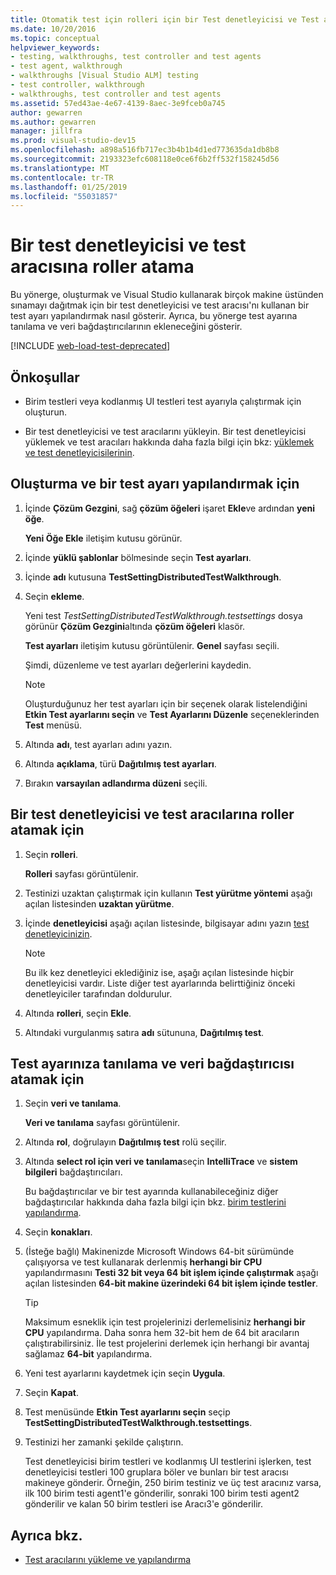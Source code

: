 ```yaml
---
title: Otomatik test için rolleri için bir Test denetleyicisi ve Test aracısı atama
ms.date: 10/20/2016
ms.topic: conceptual
helpviewer_keywords:
- testing, walkthroughs, test controller and test agents
- test agent, walkthrough
- walkthroughs [Visual Studio ALM] testing
- test controller, walkthrough
- walkthroughs, test controller and test agents
ms.assetid: 57ed43ae-4e67-4139-8aec-3e9fceb0a745
author: gewarren
ms.author: gewarren
manager: jillfra
ms.prod: visual-studio-dev15
ms.openlocfilehash: a898a516fb717ec3b4b1b4d1ed773635da1db8b8
ms.sourcegitcommit: 2193323efc608118e0ce6f6b2ff532f158245d56
ms.translationtype: MT
ms.contentlocale: tr-TR
ms.lasthandoff: 01/25/2019
ms.locfileid: "55031857"
---
```

# <a name="assign-roles-to-a-test-controller-and-test-agent"></a>Bir test denetleyicisi ve test aracısına roller atama

Bu yönerge, oluşturmak ve Visual Studio kullanarak birçok makine üstünden sınamayı dağıtmak için bir test denetleyicisi ve test aracısı'nı kullanan bir test ayarı yapılandırmak nasıl gösterir. Ayrıca, bu yönerge test ayarına tanılama ve veri bağdaştırıcılarının ekleneceğini gösterir.

[!INCLUDE [web-load-test-deprecated](includes/web-load-test-deprecated.md)]

## <a name="prerequisites"></a>Önkoşullar

-   Birim testleri veya kodlanmış UI testleri test ayarıyla çalıştırmak için oluşturun.

-   Bir test denetleyicisi ve test aracılarını yükleyin. Bir test denetleyicisi yüklemek ve test aracıları hakkında daha fazla bilgi için bkz: [yüklemek ve test denetleyicisilerinin](../test/lab-management/install-configure-test-agents.md).

## <a name="to-create-and-configure-a-test-setting"></a>Oluşturma ve bir test ayarı yapılandırmak için

1.  İçinde **Çözüm Gezgini**, sağ **çözüm öğeleri** işaret **Ekle**ve ardından **yeni öğe**.

     **Yeni Öğe Ekle** iletişim kutusu görünür.

2.  İçinde **yüklü şablonlar** bölmesinde seçin **Test ayarları**.

3.  İçinde **adı** kutusuna **TestSettingDistributedTestWalkthrough**.

4.  Seçin **ekleme**.

     Yeni test *TestSettingDistributedTestWalkthrough.testsettings* dosya görünür **Çözüm Gezgini**altında **çözüm öğeleri** klasör.

     **Test ayarları** iletişim kutusu görüntülenir. **Genel** sayfası seçili.

     Şimdi, düzenleme ve test ayarları değerlerini kaydedin.

    > [!NOTE]
    > Oluşturduğunuz her test ayarları için bir seçenek olarak listelendiğini **Etkin Test ayarlarını seçin** ve **Test Ayarlarını Düzenle** seçeneklerinden **Test** menüsü.

5.  Altında **adı**, test ayarları adını yazın.

6.  Altında **açıklama**, türü **Dağıtılmış test ayarları**.

7.  Bırakın **varsayılan adlandırma düzeni** seçili.

## <a name="to-assign-roles-to-a-test-controller-and-test-agents"></a>Bir test denetleyicisi ve test aracılarına roller atamak için

1.  Seçin **rolleri**.

     **Rolleri** sayfası görüntülenir.

2.  Testinizi uzaktan çalıştırmak için kullanın **Test yürütme yöntemi** aşağı açılan listesinden **uzaktan yürütme**.

3.  İçinde **denetleyicisi** aşağı açılan listesinde, bilgisayar adını yazın [test denetleyicinizin](../test/lab-management/install-configure-test-agents.md).

    > [!NOTE]
    > Bu ilk kez denetleyici eklediğiniz ise, aşağı açılan listesinde hiçbir denetleyicisi vardır. Liste diğer test ayarlarında belirttiğiniz önceki denetleyiciler tarafından doldurulur.

4.  Altında **rolleri**, seçin **Ekle**.

5.  Altındaki vurgulanmış satıra **adı** sütununa, **Dağıtılmış test**.

## <a name="to-assign-a-diagnostic-and-data-adapter-to-your-test-setting"></a>Test ayarınıza tanılama ve veri bağdaştırıcısı atamak için

1.  Seçin **veri ve tanılama**.

     **Veri ve tanılama** sayfası görüntülenir.

2.  Altında **rol**, doğrulayın **Dağıtılmış test** rolü seçilir.

3.  Altında **select rol için veri ve tanılama**seçin **IntelliTrace** ve **sistem bilgileri** bağdaştırıcıları.

     Bu bağdaştırıcılar ve bir test ayarında kullanabileceğiniz diğer bağdaştırıcılar hakkında daha fazla bilgi için bkz. [birim testlerini yapılandırma](../test/configure-unit-tests-by-using-a-dot-runsettings-file.md).

4.  Seçin **konakları**.

5.  (İsteğe bağlı) Makinenizde Microsoft Windows 64-bit sürümünde çalışıyorsa ve test kullanarak derlenmiş **herhangi bir CPU** yapılandırmasını **Testi 32 bit veya 64 bit işlem içinde çalıştırmak** aşağı açılan listesinden **64-bit makine üzerindeki 64 bit işlem içinde testler**.

    > [!TIP]
    > Maksimum esneklik için test projelerinizi derlemelisiniz **herhangi bir CPU** yapılandırma. Daha sonra hem 32-bit hem de 64 bit aracıların çalıştırabilirsiniz. İle test projelerini derlemek için herhangi bir avantaj sağlamaz **64-bit** yapılandırma.

6.  Yeni test ayarlarını kaydetmek için seçin **Uygula**.

7.  Seçin **Kapat**.

8.  Test menüsünde **Etkin Test ayarlarını seçin** seçip **TestSettingDistributedTestWalkthrough.testsettings**.

9. Testinizi her zamanki şekilde çalıştırın.

     Test denetleyicisi birim testleri ve kodlanmış UI testlerini işlerken, test denetleyicisi testleri 100 gruplara böler ve bunları bir test aracısı makineye gönderir. Örneğin, 250 birim testiniz ve üç test aracınız varsa, ilk 100 birim testi agent1'e gönderilir, sonraki 100 birim testi agent2 gönderilir ve kalan 50 birim testleri ise Aracı3'e gönderilir.

## <a name="see-also"></a>Ayrıca bkz.

- [Test aracılarını yükleme ve yapılandırma](../test/lab-management/install-configure-test-agents.md)